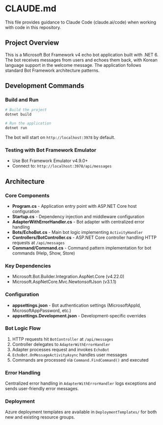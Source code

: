 # CLAUDE.md

This file provides guidance to Claude Code (claude.ai/code) when working with code in this repository.

## Project Overview

This is a Microsoft Bot Framework v4 echo bot application built with .NET 6. The bot receives messages from users and echoes them back, with Korean language support in the welcome message. The application follows standard Bot Framework architecture patterns.

## Development Commands

### Build and Run
```bash
# Build the project
dotnet build

# Run the application
dotnet run
```

The bot will start on `http://localhost:3978` by default.

### Testing with Bot Framework Emulator
- Use Bot Framework Emulator v4.9.0+
- Connect to: `http://localhost:3978/api/messages`

## Architecture

### Core Components

- **Program.cs** - Application entry point with ASP.NET Core host configuration
- **Startup.cs** - Dependency injection and middleware configuration
- **AdapterWithErrorHandler.cs** - Bot adapter with centralized error handling
- **Bots/EchoBot.cs** - Main bot logic implementing `ActivityHandler`
- **Controllers/BotController.cs** - ASP.NET Core controller handling HTTP requests at `/api/messages`
- **Command/Command.cs** - Command pattern implementation for bot commands (Help, Show, Store)

### Key Dependencies
- Microsoft.Bot.Builder.Integration.AspNet.Core (v4.22.0)
- Microsoft.AspNetCore.Mvc.NewtonsoftJson (v3.1.1)

### Configuration
- **appsettings.json** - Bot authentication settings (MicrosoftAppId, MicrosoftAppPassword, etc.)
- **appsettings.Development.json** - Development-specific overrides

### Bot Logic Flow
1. HTTP requests hit `BotController` at `/api/messages`
2. Controller delegates to `AdapterWithErrorHandler`
3. Adapter processes request and invokes `EchoBot`
4. `EchoBot.OnMessageActivityAsync` handles user messages
5. Commands are processed via `Command.FindCommand()` and executed

### Error Handling
Centralized error handling in `AdapterWithErrorHandler` logs exceptions and sends user-friendly error messages.

### Deployment
Azure deployment templates are available in `DeploymentTemplates/` for both new and existing resource groups.
